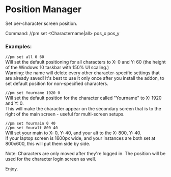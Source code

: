 # Position Manager

Set per-character screen position.  

Command: //pm set <Charactername|all> pos_x pos_y

### Examples:  
`//pm set all 0 60`  
Will set the default positioning for all characters to X: 0 and Y: 60 (the height of the Windows 10 taskbar with 150% UI scaling.)  
Warning: the <all> name will delete every other character-specific settings that are already saved! It's best to use it only once after you install the addon, to set default position for non-specified characters.

`//pm set Yourname 1920 0`  
Will set the default position for the character called "Yourname" to X: 1920 and Y: 0.  
This will make the character appear on the secondary screen that is to the right of the main screen - useful for multi-screen setups.

`//pm set Yourmain 0 40`  
`//pm set Youralt 800 40`  
Will set your main to X: 0, Y: 40, and your alt to the X: 800, Y: 40.  
If your laptop screen is 1600px wide, and your instances are both set at 800x600, this will put them side by side.

Note: Characters are only moved after they're logged in. The <all> position will be used for the character login screen as well.

Enjoy.
